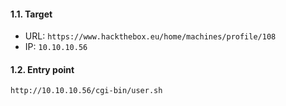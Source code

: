 #### 1.1. Target

- URL: `https://www.hackthebox.eu/home/machines/profile/108`
- IP: `10.10.10.56`


#### 1.2. Entry point
```
http://10.10.10.56/cgi-bin/user.sh
```
